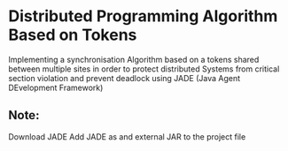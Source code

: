 # Distributed Programming Algorithm Based on  Tokens
Implementing a synchronisation Algorithm based on a tokens shared between multiple sites in order to protect distributed Systems from critical section violation and prevent deadlock using JADE (Java Agent DEvelopment Framework)

## Note:
Download JADE
Add JADE as and external JAR to the project file
